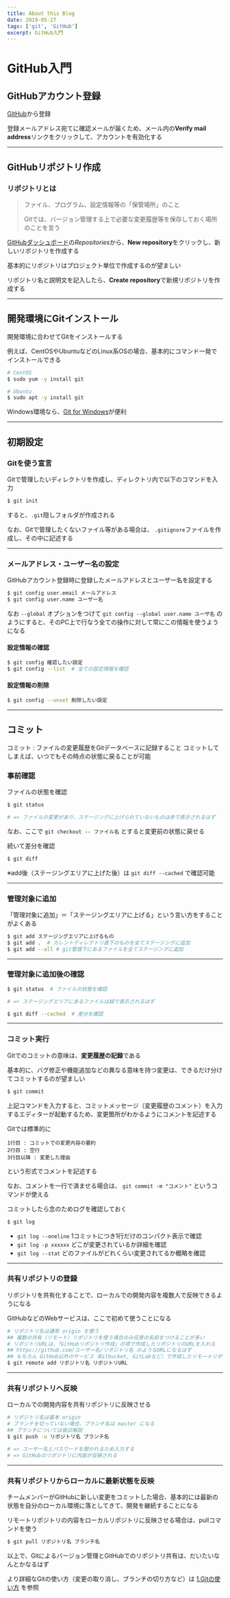 ```yaml
---
title: About this Blog
date: 2019-05-27
tags: ['git', 'GitHub']
excerpt: GitHub入門
---
```


# GitHub入門

## GitHubアカウント登録

[GitHub](https://github.com)から登録

登録メールアドレス宛てに確認メールが届くため、メール内の**Verify mail address**リンクをクリックして、アカウントを有効化する

***

## GitHubリポジトリ作成

### リポジトリとは
> ファイル、プログラム、設定情報等の「保管場所」のこと
>
> Gitでは、バージョン管理する上で必要な変更履歴等を保存しておく場所のことを言う

[GitHubダッシュボード](https://github.com/dashboard)の*Repositories*から、**New repository**をクリックし、新しいリポジトリを作成する

基本的にリポジトリはプロジェクト単位で作成するのが望ましい

リポジトリ名と説明文を記入したら、**Create repository**で新規リポジトリを作成する

***

## 開発環境にGitインストール
開発環境に合わせてGitをインストールする

例えば、CentOSやUbuntuなどのLinux系OSの場合、基本的にコマンド一発でインストールできる

```bash
# CentOS
$ sudo yum -y install git

# Ubuntu
$ sudo apt -y install git
```

Windows環境なら、[Git for Windows](https://gitforwindows.org/)が便利

***

## 初期設定

### Gitを使う宣言
Gitで管理したいディレクトリを作成し、ディレクトリ内で以下のコマンドを入力

```bash
$ git init
```

すると、`.git`隠しフォルダが作成される

なお、Gitで管理したくないファイル等がある場合は、 `.gitignore`ファイルを作成し、その中に記述する

---

### メールアドレス・ユーザー名の設定
GitHubアカウント登録時に登録したメールアドレスとユーザー名を設定する

```bash
$ git config user.email メールアドレス
$ git config user.name ユーザー名
```

なお `--global` オプションをつけて `git config --global user.name ユーザ名` のようにすると、そのPC上で行なう全ての操作に対して常にこの情報を使うようになる

#### 設定情報の確認
```bash
$ git config 確認したい設定
$ git config --list  # 全ての設定情報を確認
```

#### 設定情報の削除
```bash
$ git config --unset 削除したい設定
```

***

## コミット

コミット
: ファイルの変更履歴をGitデータベースに記録すること
コミットしてしまえば、いつでもその時点の状態に戻ることが可能

### 事前確認
ファイルの状態を確認
```bash
$ git status

# => ファイルの変更があり、ステージングに上げられていないものは赤で表示されるはず
```

なお、ここで `git checkout -- ファイル名` とすると変更前の状態に戻せる

続いて差分を確認

```bash
$ git diff
```

※add後（ステージングエリアに上げた後）は `git diff --cached` で確認可能

---

### 管理対象に追加
「管理対象に追加」＝「ステージングエリアに上げる」という言い方をすることがよくある

```bash
$ git add ステージングエリアに上げるもの
$ git add .  # カレントディレクトリ直下のものを全てステージングに追加
$ git add --all # git管理下にあるファイルを全てステージングに追加
```

---

### 管理対象に追加後の確認
```bash
$ git status  # ファイルの状態を確認

# => ステージングエリアにあるファイルは緑で表示されるはず

$ git diff --cached  # 差分を確認
```

---

### コミット実行
Gitでのコミットの意味は、**変更履歴の記録**である

基本的に、バグ修正や機能追加などの異なる意味を持つ変更は、できるだけ分けてコミットするのが望ましい

```bash
$ git commit
```

上記コマンドを入力すると、コミットメッセージ（変更履歴のコメント）を入力するエディターが起動するため、変更箇所がわかるようにコメントを記述する

Gitでは標準的に
```
1行目 : コミットでの変更内容の要約
2行目 : 空行
3行目以降 : 変更した理由
```
という形式でコメントを記述する

なお、コメントを一行で済ませる場合は、 `git commit -m "コメント"` というコマンドが使える

コミットしたら念のためログを確認しておく

```bash
$ git log
```

- `git log --oneline` 1コミットにつき1行だけのコンパクト表示で確認
- `git log -p xxxxxx` どこが変更されているか詳細を確認
- `git log --stat` どのファイルがどれくらい変更されてるか概略を確認

---

### 共有リポジトリの登録
リポジトリを共有化することで、ローカルでの開発内容を複数人で反映できるようになる

GitHubなどのWebサービスは、ここで初めて使うことになる

```bash
# リポジトリ名は通常 origin を使う
## 複数の共有（リモート）リポジトリを使う場合のみ任意の名前をつけることが多い
# リポジトリURLは、「GitHubリポジトリ作成」の項で作成したリポジトリのURLを入れる
## https://github.com/ユーザー名/リポジトリ名 のようなURLになるはず
## もちろん GitHub以外のサービス（Bitbucket, GitLabなど）で作成したリモートリポジトリのURLを登録することも可能
$ git remote add リポジトリ名 リポジトリURL
```

---

### 共有リポジトリへ反映
ローカルでの開発内容を共有リポジトリに反映させる

```bash
# リポジトリ名は基本 origin
# ブランチを切っていない場合、ブランチ名は master になる
## ブランチについては後日解説
$ git push -u リポジトリ名 ブランチ名

# => ユーザー名とパスワードを聞かれるため入力する
# => GitHubのリポジトリに内容が反映される
```

---

### 共有リポジトリからローカルに最新状態を反映
チームメンバーがGitHubに新しい変更をコミットした場合、基本的には最新の状態を自分のローカル環境に落としてきて、開発を継続することになる

リモートリポジトリの内容をローカルリポジトリに反映させる場合は、pullコマンドを使う

```bash
$ git pull リポジトリ名 ブランチ名
```

以上で、Gitによるバージョン管理とGitHubでのリポジトリ共有は、だいたいなんとかなるはず

より詳細なGitの使い方（変更の取り消し、ブランチの切り方など）は [1.Gitの使い方](/Git/1.Gitの使い方) を参照

